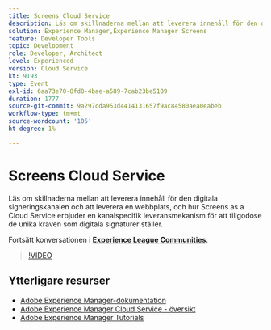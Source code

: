 ```yaml
---
title: Screens Cloud Service
description: Läs om skillnaderna mellan att leverera innehåll för den digitala signeringskanalen och att leverera en webbplats, och hur Screens as a Cloud Service erbjuder en kanalspecifik leveransmekanism för att tillgodose de unika kraven som digitala signaturer ställer.
solution: Experience Manager,Experience Manager Screens
feature: Developer Tools
topic: Development
role: Developer, Architect
level: Experienced
version: Cloud Service
kt: 9193
type: Event
exl-id: 6aa73e70-8fd0-4bae-a589-7cab23be5109
duration: 1777
source-git-commit: 9a297cda953d4414131657f9ac84580aea0eabeb
workflow-type: tm+mt
source-wordcount: '105'
ht-degree: 1%

---
```


# Screens Cloud Service

Läs om skillnaderna mellan att leverera innehåll för den digitala signeringskanalen och att leverera en webbplats, och hur Screens as a Cloud Service erbjuder en kanalspecifik leveransmekanism för att tillgodose de unika kraven som digitala signaturer ställer.

Fortsätt konversationen i **[Experience League Communities](https://adobe.ly/3umX8Be)**.

>[!VIDEO](https://video.tv.adobe.com/v/337885/?quality=12&learn=on&hidetitle=true)

## Ytterligare resurser

- [Adobe Experience Manager-dokumentation](https://experienceleague.adobe.com/docs/experience-manager-cloud-service.html)
- [Adobe Experience Manager Cloud Service - översikt](https://experienceleague.adobe.com/docs/experience-manager-cloud-service/overview/home.html)
- [Adobe Experience Manager Tutorials](https://experienceleague.adobe.com/docs/experience-manager-tutorials.html)
